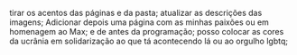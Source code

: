 tirar os acentos das páginas e da pasta;
atualizar as descrições das imagens;
 Adicionar depois uma página com as minhas paixões ou em homenagem ao Max; e de antes da programação; 
posso colocar as cores da ucrânia em solidarização ao que tá acontecendo lá ou ao orgulho lgbtq;

